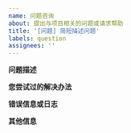 ```yaml
---
name: 问题咨询
about: 提出与项目相关的问题或请求帮助
title: '[问题] 简短描述问题'
labels: question
assignees: ''
---
```


<!-- 请至少阅读一遍 https://github.com/bilibili/WebAV/issues/60 -->

**问题描述**

<!-- 在什么场景下实现什么功能，过程中碰到了什么问题？ -->

**您尝试过的解决办法**

<!-- 总结你已经做过哪些努力，已获得的信息 -->

**错误信息或日志**

<!-- 如果有错误信息、日志或异常行为，请粘贴相关内容 -->

**其他信息**

<!-- 任何有助于理解和解决问题的其他信息。 -->
